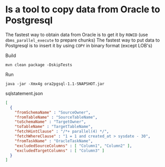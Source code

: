 
# Is a tool to copy data from Oracle to Postgresql

The fastest way to obtain data from Oracle is to get it by `ROWID` (use `dbms_parallel_execute` to prepare chunks)
The fastest way to put data to Postgresql is to insert it by using `COPY` in binary format (except LOB's)

Build
```
mvn clean package -DskipTests
```

Run
```
java -jar -Xmx4g ora2pgsql-1.1-SNAPSHOT.jar
```

sqlstatement.json
```json
[
  { 
    "fromSchemaName" : "SourceOwner", 
    "fromTableName" : "SourceTableName", 
    "toSchemaName" : "TargetOwner", 
    "toTableName" : "TargetTableName", 
    "fetchHintClause" : "/*+ parallel(4) */", 
    "fetchWhereClause" : "1 = 1 and created_at > sysdate - 30", 
    "fromTaskName" : "OracleTaskName",
    "excludedSourceColumns" : [ "Column1", "Column2" ],
    "excludedTargetColumns" : [ "Column3" ]
  }
]
```